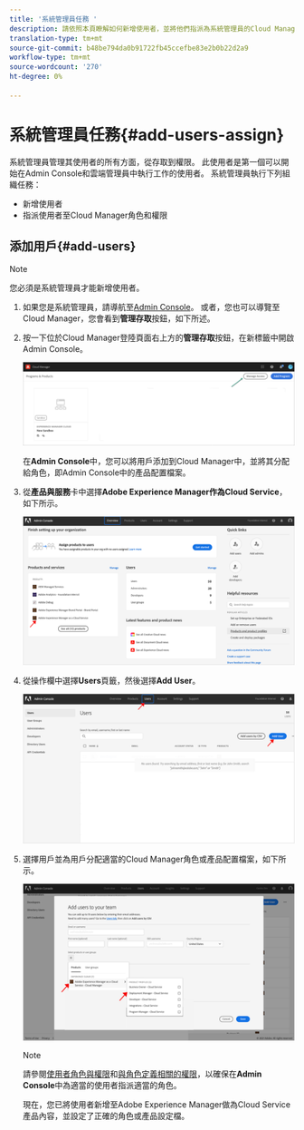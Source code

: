 ```yaml
---
title: '系統管理員任務 '
description: 請依照本頁瞭解如何新增使用者，並將他們指派為系統管理員的Cloud Manager角色
translation-type: tm+mt
source-git-commit: b48be794da0b91722fb45ccefbe83e2b0b22d2a9
workflow-type: tm+mt
source-wordcount: '270'
ht-degree: 0%

---
```



# 系統管理員任務{#add-users-assign}

系統管理員管理其使用者的所有方面，從存取到權限。 此使用者是第一個可以開始在Admin Console和雲端管理員中執行工作的使用者。
系統管理員執行下列組織任務：

* 新增使用者
* 指派使用者至Cloud Manager角色和權限

## 添加用戶{#add-users}

>[!NOTE]
>您必須是系統管理員才能新增使用者。

1. 如果您是系統管理員，請導航至[Admin Console](https://adminconsole.adobe.com)。 或者，您也可以導覽至Cloud Manager，您會看到&#x200B;**管理存取**&#x200B;按鈕，如下所述。

1. 按一下位於Cloud Manager登陸頁面右上方的&#x200B;**管理存取**&#x200B;按鈕，在新標籤中開啟Admin Console。

   ![](/help/onboarding/getting-access-to-aem-in-cloud/assets/sys-admin5.png)

   在&#x200B;**Admin Console**&#x200B;中，您可以將用戶添加到Cloud Manager中，並將其分配給角色，即Admin Console中的產品配置檔案。

1. 從&#x200B;**產品與服務**&#x200B;卡中選擇&#x200B;**Adobe Experience Manager作為Cloud Service**，如下所示。

   ![](/help/onboarding/what-is-required/assets/admin-console-1.png)

1. 從操作欄中選擇&#x200B;**Users**&#x200B;頁籤，然後選擇&#x200B;**Add User**。

   ![](/help/onboarding/what-is-required/assets/admin-console-2.png)

1. 選擇用戶並為用戶分配適當的Cloud Manager角色或產品配置檔案，如下所示。

   ![](/help/onboarding/what-is-required/assets/admin-console-3.png)

   >[!NOTE]
   >請參閱[使用者角色與權限](#user-roles)和[與角色定義相關的權限](#permissions)，以確保在&#x200B;**Admin Console**&#x200B;中為適當的使用者指派適當的角色。

   現在，您已將使用者新增至Adobe Experience Manager做為Cloud Service產品內容，並設定了正確的角色或產品設定檔。

